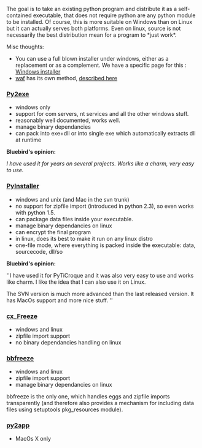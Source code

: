 The goal is to take an existing python program and distribute it as a
self-contained executable, that does not require python are any python
module to be installed. Of course, this is more suitable on Windows than
on Linux but it can actually serves both platforms. Even on linux,
source is not necessarily the best distribution mean for a program to
\*just work\*.

Misc thoughts:

-   You can use a full blown installer under windows, either as a
    replacement or as a complement. We have a specific page for this :
    [Windows installer](Windows_installer)
-   [waf](https://en.wikipedia.org/wiki/Waf_(build_system)) has its own method,
    [described here](http://waf-devel.blogspot.com/2010/02/storing-binary-data-in-python-files.html)

### [Py2exe](http://www.py2exe.org/)

-   windows only
-   support for com servers, nt services and all the other windows
    stuff.
-   reasonably well documented, works well.
-   manage binary dependancies
-   can pack into exe+dll or into single exe which automatically
    extracts dll at runtime

**Bluebird's opinion:**

*I have used it for years on several projects. Works like a charm, very
easy to use.*

### [PyInstaller](http://pyinstaller.python-hosting.com/)

-   windows and unix (and Mac in the svn trunk)
-   no support for zipfile import (introduced in python 2.3), so even
    works with python 1.5.
-   can package data files inside your executable.
-   manage binary dependancies on linux
-   can encrypt the final program
-   in linux, does its best to make it run on any linux distro
-   one-file mode, where everything is packed inside the executable:
    data, sourcecode, dll/so

**Bluebird's opinion:**

''I have used it for PyTiCroque and it was also
very easy to use and works like charm. I like the idea that I can also
use it on Linux.

The SVN version is much more advanced than the last released version. It
has MacOs support and more nice stuff. ''

### [cx_Freeze](http://cx-freeze.sourceforge.net/)

-   windows and linux
-   zipfile import support
-   no binary dependancies handling on linux

### [bbfreeze](http://cheeseshop.python.org/pypi/bbfreeze/0.95.2)

-   windows and linux
-   zipfile import support
-   manage binary dependancies on linux

bbfreeze is the only one, which handles eggs and zipfile imports
transparently (and therefore also provides a mechanism for including
data files using setuptools pkg_resources module).

### [py2app](http://undefined.org/python/#py2app)

-   MacOs X only

